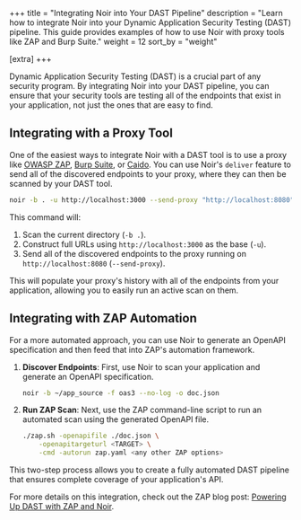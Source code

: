 +++
title = "Integrating Noir into Your DAST Pipeline"
description = "Learn how to integrate Noir into your Dynamic Application Security Testing (DAST) pipeline. This guide provides examples of how to use Noir with proxy tools like ZAP and Burp Suite."
weight = 12
sort_by = "weight"

[extra]
+++

Dynamic Application Security Testing (DAST) is a crucial part of any security program. By integrating Noir into your DAST pipeline, you can ensure that your security tools are testing all of the endpoints that exist in your application, not just the ones that are easy to find.

## Integrating with a Proxy Tool

One of the easiest ways to integrate Noir with a DAST tool is to use a proxy like [OWASP ZAP](https://www.zaproxy.org/), [Burp Suite](https://portswigger.net/burp), or [Caido](https://caido.io/). You can use Noir's `deliver` feature to send all of the discovered endpoints to your proxy, where they can then be scanned by your DAST tool.

```bash
noir -b . -u http://localhost:3000 --send-proxy "http://localhost:8080"
```

This command will:

1.  Scan the current directory (`-b .`).
2.  Construct full URLs using `http://localhost:3000` as the base (`-u`).
3.  Send all of the discovered endpoints to the proxy running on `http://localhost:8080` (`--send-proxy`).

This will populate your proxy's history with all of the endpoints from your application, allowing you to easily run an active scan on them.

## Integrating with ZAP Automation

For a more automated approach, you can use Noir to generate an OpenAPI specification and then feed that into ZAP's automation framework.

1.  **Discover Endpoints**: First, use Noir to scan your application and generate an OpenAPI specification.

    ```bash
    noir -b ~/app_source -f oas3 --no-log -o doc.json
    ```

2.  **Run ZAP Scan**: Next, use the ZAP command-line script to run an automated scan using the generated OpenAPI file.

    ```bash
    ./zap.sh -openapifile ./doc.json \
        -openapitargeturl <TARGET> \
        -cmd -autorun zap.yaml <any other ZAP options>
    ```

This two-step process allows you to create a fully automated DAST pipeline that ensures complete coverage of your application's API.

For more details on this integration, check out the ZAP blog post: [Powering Up DAST with ZAP and Noir](https://www.zaproxy.org/blog/2024-11-11-powering-up-dast-with-zap-and-noir/).
